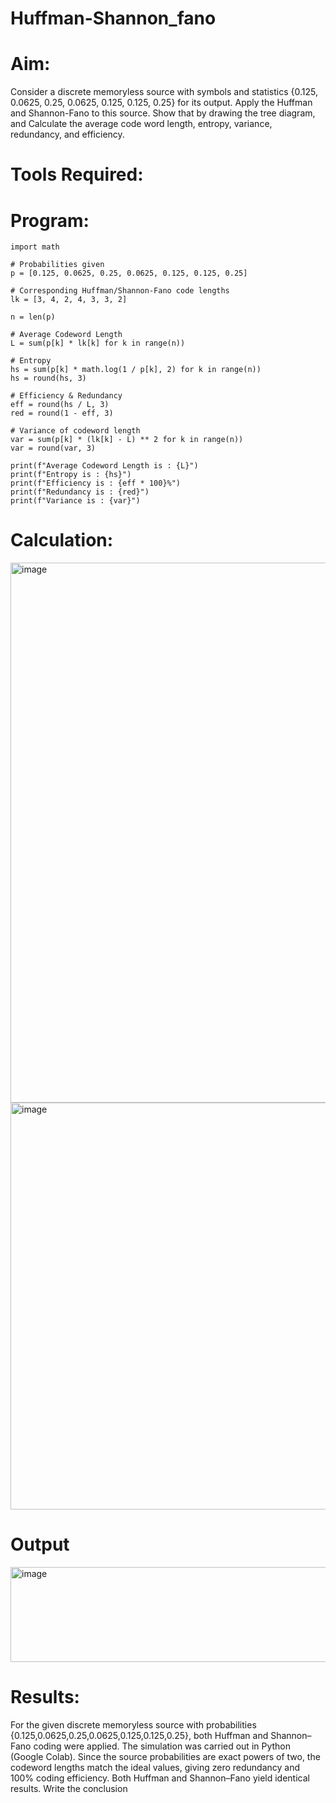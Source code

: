# Huffman-Shannon_fano
# Aim:
Consider a discrete memoryless source with symbols and statistics {0.125, 0.0625, 0.25, 0.0625, 0.125, 0.125, 0.25} for its output. 
Apply the Huffman and Shannon-Fano to this source. 
Show that by drawing the tree diagram, and 
Calculate the average code word length, entropy, variance, redundancy, and efficiency.
# Tools Required:
# Program:
```
import math

# Probabilities given
p = [0.125, 0.0625, 0.25, 0.0625, 0.125, 0.125, 0.25]

# Corresponding Huffman/Shannon-Fano code lengths
lk = [3, 4, 2, 4, 3, 3, 2]

n = len(p)

# Average Codeword Length
L = sum(p[k] * lk[k] for k in range(n))

# Entropy
hs = sum(p[k] * math.log(1 / p[k], 2) for k in range(n))
hs = round(hs, 3)

# Efficiency & Redundancy
eff = round(hs / L, 3)
red = round(1 - eff, 3)

# Variance of codeword length
var = sum(p[k] * (lk[k] - L) ** 2 for k in range(n))
var = round(var, 3)

print(f"Average Codeword Length is : {L}")
print(f"Entropy is : {hs}")
print(f"Efficiency is : {eff * 100}%")
print(f"Redundancy is : {red}")
print(f"Variance is : {var}")

```
# Calculation:

<img width="538" height="864" alt="image" src="https://github.com/user-attachments/assets/a44b27e2-fc46-49b5-bbb8-caf0b1ee8e67" />
<img width="526" height="651" alt="image" src="https://github.com/user-attachments/assets/3fc6f318-5b49-478f-adb1-7eeb5c696a28" />



# Output
<img width="508" height="152" alt="image" src="https://github.com/user-attachments/assets/83a9c74b-a937-40cc-98c9-fec205eede41" />


# Results:
For the given discrete memoryless source with probabilities {0.125,0.0625,0.25,0.0625,0.125,0.125,0.25}, both Huffman and Shannon–Fano coding were applied. The simulation was carried out in Python (Google Colab). Since the source probabilities are exact powers of two, the codeword lengths match the ideal values, giving zero redundancy and 100% coding efficiency. Both Huffman and Shannon–Fano yield identical results.
Write the conclusion
```
